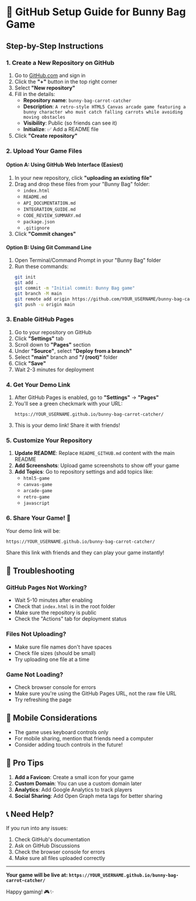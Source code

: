 # 🚀 GitHub Setup Guide for Bunny Bag Game

## Step-by-Step Instructions

### 1. Create a New Repository on GitHub

1. Go to [GitHub.com](https://github.com) and sign in
2. Click the **"+"** button in the top right corner
3. Select **"New repository"**
4. Fill in the details:
   - **Repository name**: `bunny-bag-carrot-catcher`
   - **Description**: `A retro-style HTML5 Canvas arcade game featuring a bunny character who must catch falling carrots while avoiding moving obstacles`
   - **Visibility**: Public (so friends can see it)
   - **Initialize**: ✅ Add a README file
5. Click **"Create repository"**

### 2. Upload Your Game Files

#### Option A: Using GitHub Web Interface (Easiest)

1. In your new repository, click **"uploading an existing file"**
2. Drag and drop these files from your "Bunny Bag" folder:
   - `index.html`
   - `README.md`
   - `API_DOCUMENTATION.md`
   - `INTEGRATION_GUIDE.md`
   - `CODE_REVIEW_SUMMARY.md`
   - `package.json`
   - `.gitignore`
3. Click **"Commit changes"**

#### Option B: Using Git Command Line

1. Open Terminal/Command Prompt in your "Bunny Bag" folder
2. Run these commands:
   ```bash
   git init
   git add .
   git commit -m "Initial commit: Bunny Bag game"
   git branch -M main
   git remote add origin https://github.com/YOUR_USERNAME/bunny-bag-carrot-catcher.git
   git push -u origin main
   ```

### 3. Enable GitHub Pages

1. Go to your repository on GitHub
2. Click **"Settings"** tab
3. Scroll down to **"Pages"** section
4. Under **"Source"**, select **"Deploy from a branch"**
5. Select **"main"** branch and **"/ (root)"** folder
6. Click **"Save"**
7. Wait 2-3 minutes for deployment

### 4. Get Your Demo Link

1. After GitHub Pages is enabled, go to **"Settings"** → **"Pages"**
2. You'll see a green checkmark with your URL:
   ```
   https://YOUR_USERNAME.github.io/bunny-bag-carrot-catcher/
   ```
3. This is your demo link! Share it with friends!

### 5. Customize Your Repository

1. **Update README**: Replace `README_GITHUB.md` content with the main README
2. **Add Screenshots**: Upload game screenshots to show off your game
3. **Add Topics**: Go to repository settings and add topics like:
   - `html5-game`
   - `canvas-game`
   - `arcade-game`
   - `retro-game`
   - `javascript`

### 6. Share Your Game! 🎉

Your demo link will be:
```
https://YOUR_USERNAME.github.io/bunny-bag-carrot-catcher/
```

Share this link with friends and they can play your game instantly!

## 🔧 Troubleshooting

### GitHub Pages Not Working?
- Wait 5-10 minutes after enabling
- Check that `index.html` is in the root folder
- Make sure the repository is public
- Check the "Actions" tab for deployment status

### Files Not Uploading?
- Make sure file names don't have spaces
- Check file sizes (should be small)
- Try uploading one file at a time

### Game Not Loading?
- Check browser console for errors
- Make sure you're using the GitHub Pages URL, not the raw file URL
- Try refreshing the page

## 📱 Mobile Considerations

- The game uses keyboard controls only
- For mobile sharing, mention that friends need a computer
- Consider adding touch controls in the future!

## 🎯 Pro Tips

1. **Add a Favicon**: Create a small icon for your game
2. **Custom Domain**: You can use a custom domain later
3. **Analytics**: Add Google Analytics to track players
4. **Social Sharing**: Add Open Graph meta tags for better sharing

## 📞 Need Help?

If you run into any issues:
1. Check GitHub's documentation
2. Ask on GitHub Discussions
3. Check the browser console for errors
4. Make sure all files uploaded correctly

---

**Your game will be live at: `https://YOUR_USERNAME.github.io/bunny-bag-carrot-catcher/`**

Happy gaming! 🎮✨
